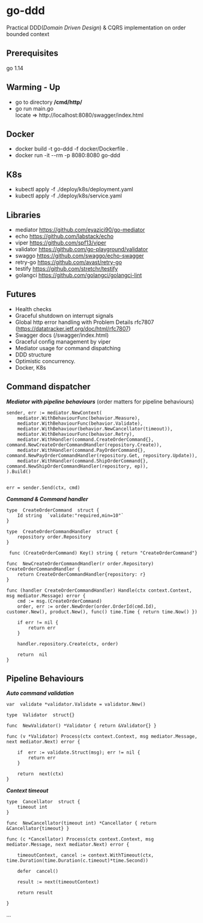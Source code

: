 # go-ddd

Practical DDD(_Domain Driven Design_) & CQRS implementation on order bounded context

## Prerequisites

go 1.14

## Warming - Up

- go to directory **/cmd/http/**
- go run main.go <br/>
  locate => http://localhost:8080/swagger/index.html

## Docker

- docker build -t go-ddd -f docker/Dockerfile .
- docker run -it --rm -p 8080:8080 go-ddd

## K8s

- kubectl apply -f ./deploy/k8s/deployment.yaml
- kubectl apply -f ./deploy/k8s/service.yaml

## Libraries

- mediator https://github.com/eyazici90/go-mediator
- echo https://github.com/labstack/echo
- viper https://github.com/spf13/viper
- validator https://github.com/go-playground/validator
- swaggo https://github.com/swaggo/echo-swagger
- retry-go https://github.com/avast/retry-go
- testify https://github.com/stretchr/testify
- golangci https://github.com/golangci/golangci-lint

## Futures

- Health checks
- Graceful shutdown on interrupt signals
- Global http error handling with Problem Details rfc7807 (https://datatracker.ietf.org/doc/html/rfc7807)
- Swagger docs (/swagger/index.html)
- Graceful config management by viper
- Mediator usage for command dispatching
- DDD structure
- Optimistic concurrency.
- Docker, K8s

## Command dispatcher

**_Mediator with pipeline behaviours_** (order matters for pipeline behaviours)

    sender, err := mediator.NewContext(
    	mediator.WithBehaviourFunc(behavior.Measure),
    	mediator.WithBehaviourFunc(behavior.Validate),
    	mediator.WithBehaviour(behavior.NewCancellator(timeout)),
    	mediator.WithBehaviourFunc(behavior.Retry),
    	mediator.WithHandler(command.CreateOrderCommand{}, command.NewCreateOrderCommandHandler(repository.Create)),
    	mediator.WithHandler(command.PayOrderCommand{}, command.NewPayOrderCommandHandler(repository.Get, repository.Update)),
    	mediator.WithHandler(command.ShipOrderCommand{}, command.NewShipOrderCommandHandler(repository, ep)),
    ).Build()


    err = sender.Send(ctx, cmd)

**_Command & Command handler_**

    type  CreateOrderCommand  struct {
        Id string  `validate:"required,min=10"`
    }

    type  CreateOrderCommandHandler  struct {
        repository order.Repository
    }

     func (CreateOrderCommand) Key() string { return "CreateOrderCommand"}

    func  NewCreateOrderCommandHandler(r order.Repository) CreateOrderCommandHandler {
        return CreateOrderCommandHandler{repository: r}
    }

    func (handler CreateOrderCommandHandler) Handle(ctx context.Context, msg mediator.Message) error {
        cmd := msg.(CreateOrderCommand)
        order, err := order.NewOrder(order.OrderId(cmd.Id), customer.New(), product.New(), func() time.Time { return time.Now() })

        if err != nil {
    	    return err
        }

        handler.repository.Create(ctx, order)

        return  nil
    }

## Pipeline Behaviours

**_Auto command validation_**

    var  validate *validator.Validate = validator.New()

    type  Validator  struct{}

    func  NewValidator() *Validator { return &Validator{} }

    func (v *Validator) Process(ctx context.Context, msg mediator.Message, next mediator.Next) error {

        if  err := validate.Struct(msg); err != nil {
    	    return err
        }

        return  next(ctx)
    }

**_Context timeout_**

    type  Cancellator  struct {
        timeout int
    }

    func  NewCancellator(timeout int) *Cancellator { return &Cancellator{timeout} }

    func (c *Cancellator) Process(ctx context.Context, msg mediator.Message, next mediator.Next) error {

        timeoutContext, cancel := context.WithTimeout(ctx, time.Duration(time.Duration(c.timeout)*time.Second))

        defer  cancel()

        result := next(timeoutContext)

        return result

    }

...
